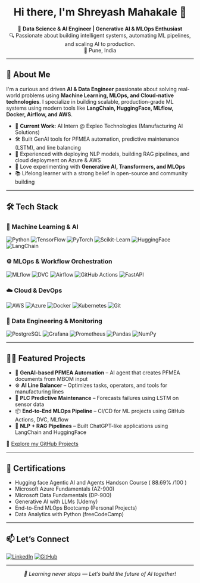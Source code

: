 <h1 align="center">Hi there, I'm Shreyash Mahakale 👋</h1>

<p align="center">
  🚀 <b>Data Science & AI Engineer | Generative AI & MLOps Enthusiast</b> <br>
  🔍 Passionate about building intelligent systems, automating ML pipelines, and scaling AI to production. <br>
  📍 Pune, India
</p>

---

## 🧠 About Me

I'm a curious and driven **AI & Data Engineer** passionate about solving real-world problems using **Machine Learning, MLOps, and Cloud-native technologies**. I specialize in building scalable, production-grade ML systems using modern tools like **LangChain, HuggingFace, MLflow, Docker, Airflow, and AWS**.

- 💼 **Current Work:** AI Intern @ Expleo Technologies (Manufacturing AI Solutions)
- 🛠️ Built GenAI tools for PFMEA automation, predictive maintenance (LSTM), and line balancing
- 🧰 Experienced with deploying NLP models, building RAG pipelines, and cloud deployment on Azure & AWS
- 🧪 Love experimenting with **Generative AI, Transformers, and MLOps**
- 📚 Lifelong learner with a strong belief in open-source and community building

---

## 🛠️ Tech Stack

### 🚀 Machine Learning & AI
![Python](https://img.shields.io/badge/Python-3776AB?style=for-the-badge&logo=python&logoColor=white)
![TensorFlow](https://img.shields.io/badge/TensorFlow-FF6F00?style=for-the-badge&logo=tensorflow&logoColor=white)
![PyTorch](https://img.shields.io/badge/PyTorch-EE4C2C?style=for-the-badge&logo=pytorch&logoColor=white)
![Scikit-Learn](https://img.shields.io/badge/Scikit--Learn-F7931E?style=for-the-badge&logo=scikitlearn&logoColor=white)
![HuggingFace](https://img.shields.io/badge/HuggingFace-FFD700?style=for-the-badge&logo=huggingface&logoColor=black)
![LangChain](https://img.shields.io/badge/LangChain-000000?style=for-the-badge&logo=chainlink&logoColor=white)

### ⚙️ MLOps & Workflow Orchestration
![MLflow](https://img.shields.io/badge/MLflow-0194E2?style=for-the-badge&logo=mlflow&logoColor=white)
![DVC](https://img.shields.io/badge/DVC-945DD6?style=for-the-badge&logo=dvc&logoColor=white)
![Airflow](https://img.shields.io/badge/Apache_Airflow-017CEE?style=for-the-badge&logo=apacheairflow&logoColor=white)
![GitHub Actions](https://img.shields.io/badge/GitHub_Actions-2088FF?style=for-the-badge&logo=githubactions&logoColor=white)
![FastAPI](https://img.shields.io/badge/FastAPI-009688?style=for-the-badge&logo=fastapi&logoColor=white)

### ☁️ Cloud & DevOps
![AWS](https://img.shields.io/badge/AWS_SageMaker-232F3E?style=for-the-badge&logo=amazonaws&logoColor=white)
![Azure](https://img.shields.io/badge/Microsoft_Azure-0078D4?style=for-the-badge&logo=microsoftazure&logoColor=white)
![Docker](https://img.shields.io/badge/Docker-2496ED?style=for-the-badge&logo=docker&logoColor=white)
![Kubernetes](https://img.shields.io/badge/Kubernetes-326CE5?style=for-the-badge&logo=kubernetes&logoColor=white)
![Git](https://img.shields.io/badge/Git-F05032?style=for-the-badge&logo=git&logoColor=white)

### 🧰 Data Engineering & Monitoring
![PostgreSQL](https://img.shields.io/badge/PostgreSQL-4169E1?style=for-the-badge&logo=postgresql&logoColor=white)
![Grafana](https://img.shields.io/badge/Grafana-F46800?style=for-the-badge&logo=grafana&logoColor=white)
![Prometheus](https://img.shields.io/badge/Prometheus-E6522C?style=for-the-badge&logo=prometheus&logoColor=white)
![Pandas](https://img.shields.io/badge/Pandas-150458?style=for-the-badge&logo=pandas&logoColor=white)
![NumPy](https://img.shields.io/badge/NumPy-013243?style=for-the-badge&logo=numpy&logoColor=white)

---

## 🧑‍💻 Featured Projects

- 📄 **GenAI-based PFMEA Automation** – AI agent that creates PFMEA documents from MBOM input  
- ⚙️ **AI Line Balancer** – Optimizes tasks, operators, and tools for manufacturing lines  
- 🔧 **PLC Predictive Maintenance** – Forecasts failures using LSTM on sensor data  
- 📦 **End-to-End MLOps Pipeline** – CI/CD for ML projects using GitHub Actions, DVC, MLflow  
- 💬 **NLP + RAG Pipelines** – Built ChatGPT-like applications using LangChain and HuggingFace

🔗 [Explore my GitHub Projects](https://github.com/shreyash4145)

---

## 📜 Certifications

- Hugging face Agentic AI and Agents Handson Course ( 88.69% /100 )
- Microsoft Azure Fundamentals (AZ-900)  
- Microsoft Data Fundamentals (DP-900)  
- Generative AI with LLMs (Udemy)  
- End-to-End MLOps Bootcamp (Personal Projects)  
- Data Analytics with Python (freeCodeCamp)

---

## 📫 Let’s Connect

[![LinkedIn](https://img.shields.io/badge/LinkedIn-blue?style=for-the-badge&logo=linkedin&logoColor=white)](https://www.linkedin.com/in/shreyash-mahakale-s291203)
[![GitHub](https://img.shields.io/badge/GitHub-100000?style=for-the-badge&logo=github&logoColor=white)](https://github.com/shreyash4145)

---

<p align="center"><i>🚀 Learning never stops — Let’s build the future of AI together!</i></p>
